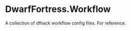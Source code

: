 DwarfFortress.Workflow
======================

A collection of dfhack workflow config files. For reference.
